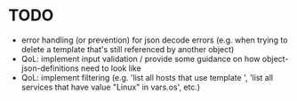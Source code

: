 # TODO
- error handling (or prevention) for json decode errors (e.g. when trying to delete a template that's still referenced by another object)
- QoL: implement input validation / provide some guidance on how object-json-definitions need to look like
- QoL: implement filtering (e.g. 'list all hosts that use template <xyz>', 'list all services that have value "Linux" in vars.os', etc.)
